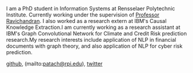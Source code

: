 I am a PhD student in Information Systems at Rensselaer Polytechnic Institute. Currently working under the supervision of [Professor Ravichandran](https://homepages.rpi.edu/~ravit/). I also worked as a research extern at IBM's Causal Knowledge Extraction.I am currently working as a research assistant at IBM's Graph Convolutional Network for Climate and Credit Risk prediction research.My research interests include application of NLP in financial documents with graph theory, and also application of NLP for cyber risk prediction.

  [github](https://github.com/hpataci),  (mailto:patach@rpi.edu),  [twitter](https://twitter.com/hilalshares)
